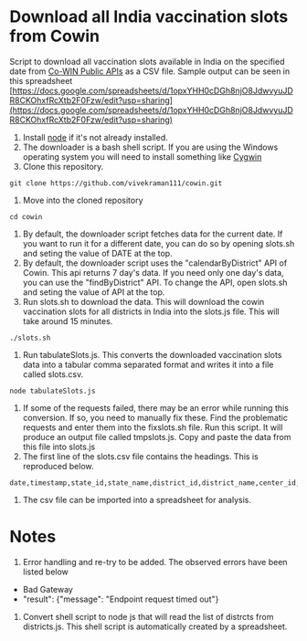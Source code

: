 #  Download all India vaccination slots from Cowin
Script to download all vaccination slots available in India on the specified date from [Co-WIN Public APIs](https://apisetu.gov.in/public/api/cowin/cowin-public-v2) as a CSV file. Sample output can be seen in this spreadsheet [https://docs.google.com/spreadsheets/d/1opxYHH0cDGh8njO8JdwvyuJDR8CKOhxfRcXtb2F0Fzw/edit?usp=sharing](https://docs.google.com/spreadsheets/d/1opxYHH0cDGh8njO8JdwvyuJDR8CKOhxfRcXtb2F0Fzw/edit?usp=sharing)

1. Install [node](https://nodejs.org/en/download/) if it's not already installed.
1. The downloader is a bash shell script. If you are using the Windows operating system you will need to install something like [Cygwin](https://www.cygwin.com/)
1. Clone this repository. 
```shell
git clone https://github.com/vivekraman111/cowin.git
```
1. Move into the cloned repository
```shell
cd cowin
```
1. By default, the downloader script fetches data for the current date. If you want to run it for a different date, you can do so by opening slots.sh and seting the value of DATE at the top.
1. By default, the downloader script uses the "calendarByDistrict" API of Cowin. This api returns 7 day's data. If you need only one day's data, you can use the "findByDistrict" API. To change the API, open slots.sh and seting the value of API at the top.
1. Run slots.sh to download the data. This will download the cowin vaccination slots for all districts in India into the slots.js file. This will take around 15 minutes.
```shell
./slots.sh 
```
1. Run tabulateSlots.js. This converts the downloaded vaccination slots data into a tabular comma separated format and writes it into a file called slots.csv.
```shell
node tabulateSlots.js
```
1. If some of the requests failed, there may be an error while running this conversion. If so, you need to manually fix these. Find the problematic requests and enter them into the fixslots.sh file. Run this script. It will produce an output file called tmpslots.js. Copy and paste the data from this file into slots.js
1. The first line of the slots.csv file contains the headings. This is reproduced below.
```
date,timestamp,state_id,state_name,district_id,district_name,center_id,name,address,state_name,district_name,block_name,pincode,from,to,lat,long,fee_type,session_id,date,available_capacity,available_capacity_dose1,available_capacity_dose2,fee,allow_all_age,min_age_limit,max_age_limit,vaccine,slots
```
1. The csv file can be imported into a spreadsheet for analysis.

# Notes
1. Error handling and re-try to be added. The observed errors have been listed below
 - Bad Gateway
 - "result": {"message": "Endpoint request timed out"}
1. Convert shell script to node js that will read the list of distrcts from districts.js. This shell script is automatically created by a spreadsheet.